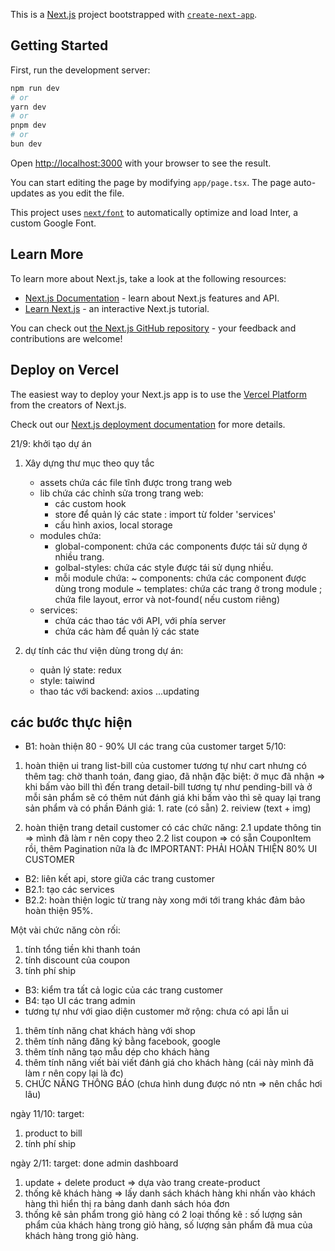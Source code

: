 This is a [Next.js](https://nextjs.org/) project bootstrapped with [`create-next-app`](https://github.com/vercel/next.js/tree/canary/packages/create-next-app).

## Getting Started

First, run the development server:

```bash
npm run dev
# or
yarn dev
# or
pnpm dev
# or
bun dev
```

Open [http://localhost:3000](http://localhost:3000) with your browser to see the result.

You can start editing the page by modifying `app/page.tsx`. The page auto-updates as you edit the file.

This project uses [`next/font`](https://nextjs.org/docs/basic-features/font-optimization) to automatically optimize and load Inter, a custom Google Font.

## Learn More

To learn more about Next.js, take a look at the following resources:

- [Next.js Documentation](https://nextjs.org/docs) - learn about Next.js features and API.
- [Learn Next.js](https://nextjs.org/learn) - an interactive Next.js tutorial.

You can check out [the Next.js GitHub repository](https://github.com/vercel/next.js/) - your feedback and contributions are welcome!

## Deploy on Vercel

The easiest way to deploy your Next.js app is to use the [Vercel Platform](https://vercel.com/new?utm_medium=default-template&filter=next.js&utm_source=create-next-app&utm_campaign=create-next-app-readme) from the creators of Next.js.

Check out our [Next.js deployment documentation](https://nextjs.org/docs/deployment) for more details.


21/9: khởi tạo dự án 
1. Xây dựng thư mục theo quy tắc 
    - assets chứa các file tĩnh được trong trang web
    - lib chứa các chỉnh sửa trong trang web: 
        + các custom hook
        + store để quản lý các state : import từ folder 'services'
        + cấu hình axios, local storage 
    - modules chứa: 
        + global-component: chứa các components được tái sử dụng ở nhiều trang.
        + golbal-styles: chứa các style được tái sử dụng nhiều.
        + mỗi module chứa:
            ~ components: chứa các component được dùng trong module
            ~ templates: chứa các trang ở trong module ; chứa file layout, error và not-found( nếu custom riêng)
    - services: 
        + chứa các thao tác với API, với phía server 
        + chứa các hàm để quản lý các state 

2. dự tính các thư viện dùng trong dự án: 
    - quản lý state: redux 
    - style: taiwind
    - thao tác với backend: axios
    ...updating
    



## các bước thực hiện 
- B1: hoàn thiện 80 - 90% UI các trang của customer 
target 5/10: 
1. hoàn thiện ui trang list-bill của customer 
    tương tự như cart nhưng có thêm tag: chờ thanh toán, đang giao, đã nhận
    đặc biệt: ở mục đã nhận => khi bấm vào bill 
    thì đến trang detail-bill tương tự như pending-bill và ở mỗi sản phẩm sẽ có thêm nút đánh giá 
    khi bấm vào thì sẽ quay lại trang sản phẩm và có phần 
    Đánh giá: 1. rate (có sẵn) 2. reiview (text + img)

2. hoàn thiện trang detail customer 
    có các chức năng: 
    2.1 update thông tin => mình đã làm r nên copy theo 
    2.2 list coupon => có sẵn CouponItem rồi, thêm Pagination nữa là đc 
IMPORTANT: PHẢI HOÀN THIỆN 80% UI CUSTOMER 

- B2: liên kết api, store giữa các trang customer 
- B2.1: tạo các services 
- B2.2: hoàn thiện logic từ trang này xong mới tới trang khác đảm bảo hoàn thiện 95%.

Một vài chức năng còn rối: 
 1. tính tổng tiền khi thanh toán 
 2. tính discount của coupon 
 3. tính phí ship
- B3: kiểm tra tất cả logic của các trang customer
- B4: tạo UI các trang admin 
- tương tự như với giao diện customer 
mở rộng: chưa có api lẫn ui
1. thêm tính năng chat khách hàng với shop 
2. thêm tính năng đăng ký bằng facebook, google 
3. thêm tính năng tạo mẫu dép cho khách hàng
4. thêm tính năng viết bài viết đánh giá cho khách hàng (cái này mình đã làm r nên copy lại là đc)
5. CHỨC NĂNG THÔNG BÁO (chưa hình dung được nó ntn => nên chắc hơi lâu)

ngày 11/10: 
target: 
1. product to bill
2. tính phí ship

ngày 2/11:
target: done admin dashboard 
1. update + delete product
=> dựa vào trang create-product
3. thống kê khách hàng 
=> lấy danh sách khách hàng 
khi nhấn vào khách hàng thì hiển thị ra bảng danh danh sách hóa đơn 
4. thống kê sản phẩm trong giỏ hàng
có 2 loại thống kê : số lượng sản phẩm của khách hàng trong giỏ hàng, số lượng sản phẩm đã mua của khách hàng trong giỏ hàng.



    